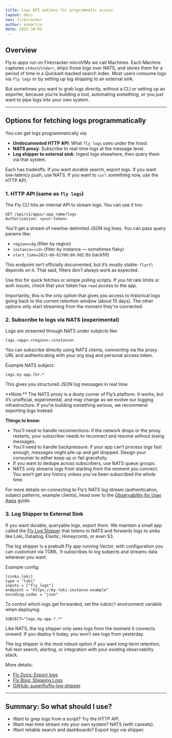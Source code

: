 ```yaml
---
title: Logs API options for programmatic access
layout: docs
nav: firecracker
author: kcmartin
date: 2025-10-01
---
```


## Overview

Fly.io apps run on Firecracker microVMs we call Machines. Each Machine captures `stdout`/`stderr`, ships those logs over NATS, and stores them for a period of time in a Quickwit-backed search index. Most users consume logs via `fly logs` or by setting up log shipping to an external sink.

But sometimes you want to grab logs directly, without a CLI or setting up an exporter, because you’re building a tool, automating something, or you just want to pipe logs into your own system.

---

## Options for fetching logs programmatically

You can get logs programmatically via:

- **Undocumented HTTP API**: What `fly logs` uses under the hood.
- **NATS proxy**: Subscribe to real-time logs at the message level.
- **Log shipper to external sink**: Ingest logs elsewhere, then query them via that system.

Each has tradeoffs. If you want durable search, export logs. If you want low-latency push, use NATS. If you want to `curl` something now, use the HTTP API.

### 1. HTTP API (same as `fly logs`)

The Fly CLI hits an internal API to stream logs. You can use it too:

```
GET /api/v1/apps/:app_name/logs
Authorization: <your-token>
```

You’ll get a stream of newline-delimited JSON log lines. You can pass query params like:

- `region=cdg` (filter by region)
- `instance=<id>` (filter by instance — sometimes flaky)
- `start_time=2023-08-01T00:00:00Z` (to backfill)

This endpoint isn’t officially documented, but it’s mostly stable: `flyctl` depends on it. That said, filters don’t always work as expected.

Use this for quick fetches or simple polling scripts. If you hit rate limits or auth issues, check that your token has `read` access to the app.

Importantly, this is the only option that gives you access to historical logs going back to the current retention window (about 15 days). The other options only start streaming from the moment they're connected.

### 2. Subscribe to logs via NATS (experimental)

Logs are streamed through NATS under subjects like:

```
logs.<app>.<region>.<instance>
```

You can subscribe directly using NATS clients, connecting via the proxy URL and authenticating with your org slug and personal access token.

Example NATS subject:

```
logs.my-app.lhr.*
```

This gives you structured JSON log messages in real time.

<div class="callout">
**Note:** The NATS proxy is a dusty corner of Fly’s platform. It works, but it’s unofficial, experimental, and may change as we evolve our logging infrastructure. If you’re building something serious, we recommend exporting logs instead.
</div>

**Things to know:**

- You’ll need to handle reconnections: if the network drops or the proxy restarts, your subscriber needs to reconnect and resume without losing messages.
- You’ll need to handle backpressure: if your app can’t process logs fast enough, messages might pile up and get dropped. Design your consumer to either keep up or fail gracefully.
- If you want to dedupe across subscribers, use NATS queue groups.
- NATS only streams logs from starting from the moment you connect. You won’t get any history unless you’ve been subscribed the whole time.

For more details on connecting to Fly’s NATS log stream (authentication, subject patterns, example clients), head over to the [Observability for User Apps](/docs/blueprints/observability-for-user-apps/?utm_source=chatgpt.com#streaming-fly-app-logs-to-your-end-users) guide.

### 3. Log Shipper to External Sink

If you want durable, queryable logs, export them. We maintain a small app called the [Fly Log Shipper](https://github.com/superfly/fly-log-shipper) that listens to NATS and forwards logs to sinks like Loki, Datadog, Elastic, Honeycomb, or even S3.

The log shipper is a prebuilt Fly app running Vector, with configuration you can customize via TOML. It subscribes to log subjects and streams data wherever you want.

Example config:

```
[sinks.loki]
type = "loki"
inputs = ["fly_logs"]
endpoint = "https://my-loki-instance.example"
encoding.codec = "json"
```

To control which logs get forwarded, set the `SUBJECT` environment variable when deploying:

```
SUBJECT="logs.my-app.*.*"
```

Like NATS, the log shipper only sees logs from the moment it connects onward. If you deploy it today, you won’t see logs from yesterday.

The log shipper is the most robust option if you want long-term retention, full-text search, alerting, or integration with your existing observability stack.

More details:

- [Fly Docs: Export logs](/docs/monitoring/exporting-logs/)
- [Fly Blog: Shipping Logs](https://fly.io/blog/shipping-logs/)
- [GitHub: superfly/fly-log-shipper](https://github.com/superfly/fly-log-shipper)

---

## Summary: So what should I use?

- Want to grep logs from a script? Try the HTTP API.
- Want real-time stream into your own system? NATS (with caveats).
- Want reliable search and dashboards? Export logs via shipper.
